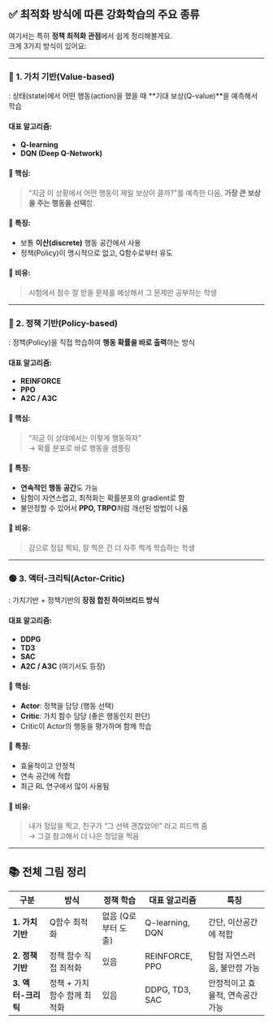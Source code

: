 ## ✅ 최적화 방식에 따른 **강화학습의 주요 종류**

여기서는 특히 **정책 최적화 관점**에서 쉽게 정리해볼게요.  
크게 3가지 방식이 있어요:

---

### 🔵 1. **가치 기반(Value-based)**  
: 상태(state)에서 어떤 행동(action)을 했을 때 **기대 보상(Q-value)**을 예측해서 학습

#### 대표 알고리즘:
- **Q-learning**
- **DQN (Deep Q-Network)**

#### 🔧 핵심:
> "지금 이 상황에서 어떤 행동이 제일 보상이 클까?"를 예측한 다음, **가장 큰 보상을 주는 행동을 선택**함.

#### 📌 특징:
- 보통 **이산(discrete)** 행동 공간에서 사용
- 정책(Policy)이 명시적으로 없고, Q함수로부터 유도

#### 🧠 비유:
> 시험에서 점수 잘 받을 문제를 예상해서 그 문제만 공부하는 학생

---

### 🔴 2. **정책 기반(Policy-based)**  
: 정책(Policy)을 직접 학습하여 **행동 확률을 바로 출력**하는 방식

#### 대표 알고리즘:
- **REINFORCE**
- **PPO**
- **A2C / A3C**

#### 🔧 핵심:
> “지금 이 상태에서는 이렇게 행동하자”  
→ 확률 분포로 바로 행동을 샘플링

#### 📌 특징:
- **연속적인 행동 공간**도 가능
- 탐험이 자연스럽고, 최적화는 확률분포의 gradient로 함
- 불안정할 수 있어서 **PPO, TRPO**처럼 개선된 방법이 나옴

#### 🧠 비유:
> 감으로 정답 찍되, 잘 찍은 건 더 자주 찍게 학습하는 학생

---

### 🟢 3. **액터-크리틱(Actor-Critic)**  
: 가치기반 + 정책기반의 **장점 합친 하이브리드 방식**

#### 대표 알고리즘:
- **DDPG**
- **TD3**
- **SAC**
- **A2C / A3C** (여기서도 등장)

#### 🔧 핵심:
- **Actor**: 정책을 담당 (행동 선택)
- **Critic**: 가치 함수 담당 (좋은 행동인지 판단)
- Critic이 Actor의 행동을 평가하며 함께 학습

#### 📌 특징:
- 효율적이고 안정적
- 연속 공간에 적합
- 최근 RL 연구에서 많이 사용됨

#### 🧠 비유:
> 내가 정답을 찍고, 친구가 “그 선택 괜찮았어!” 라고 피드백 줌  
→ 그걸 참고해서 더 나은 정답을 찍음

---

## 📚 전체 그림 정리

| 구분 | 방식 | 정책 학습 | 대표 알고리즘 | 특징 |
|------|------|------------|----------------|------|
| **1. 가치 기반** | Q함수 최적화 | 없음 (Q로부터 도출) | Q-learning, DQN | 간단, 이산공간에 적합 |
| **2. 정책 기반** | 정책 함수 직접 최적화 | 있음 | REINFORCE, PPO | 탐험 자연스러움, 불안정 가능 |
| **3. 액터-크리틱** | 정책 + 가치 함수 함께 최적화 | 있음 | DDPG, TD3, SAC | 안정적이고 효율적, 연속공간 가능 

